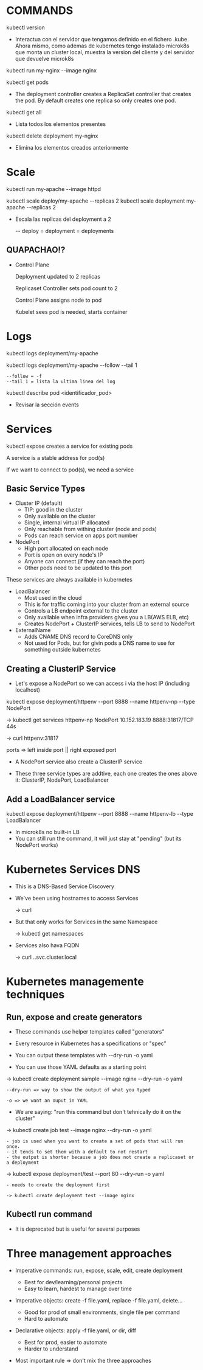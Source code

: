 # COMMANDS

kubectl version 

- Interactua con el servidor que tengamos definido en el fichero .kube. Ahora mismo, como ademas de kubernetes tengo instalado microk8s
que monta un cluster local, muestra la version del cliente y del servidor que devuelve microk8s

kubectl run my-nginx --image nginx

kubectl get pods

- The deployment controller creates a ReplicaSet controller that creates the pod. By default creates one replica so only creates one pod.

kubectl get all

- Lista todos los elementos presentes


kubectl delete deployment my-nginx

- Elimina los elementos creados anteriormente


# Scale

kubectl run my-apache --image httpd

kubectl scale deploy/my-apache --replicas 2
kubectl scale deployment my-apache --replicas 2

- Escala las replicas del deployment a 2

    -- deploy = deployment = deployments


## QUAPACHAO!?

- Control Plane

    Deployment updated to 2 replicas

    Replicaset Controller sets pod count to 2

    Control Plane assigns node to pod
    
    Kubelet sees pod is needed, starts container



# Logs

kubectl logs deployment/my-apache

kubectl logs deployment/my-apache --follow --tail 1

    --follow = -f 
    --tail 1 = lista la ultima linea del log


kubectl describe pod <identificador_pod> 

 - Revisar la sección events


# Services

kubectl expose creates a service for existing pods

A service is a stable address for pod(s)

If we want to connect to pod(s), we need a service

## Basic Service Types

- Cluster IP (default)
    - TIP: good in the cluster
    - Only available on the cluster
    - Single, internal virtual IP allocated
    - Only reachable from withing cluster (node and pods)
    - Pods can reach service on apps port number
- NodePort
    - High port allocated on each node
    - Port is open on every node's IP
    - Anyone can connect (if they can reach the port)
    - Other pods need to be updated to this port

These services are always available in kubernetes

- LoadBalancer
    - Most used in the cloud
    - This is for traffic coming into your cluster from an external source
    - Controls a LB endpoint external to the cluster
    - Only available when infra providers gives you a LB(AWS ELB, etc)
    - Creates NodePort + ClusterIP services, tells LB to send to NodePort
- ExternalName
    - Adds CNAME DNS record to CoreDNS only
    - Not used for Pods, but for givin pods a DNS name to use for something outside kubernetes

## Creating a ClusterIP Service

- Let's expose a NodePort so we can access i via the host IP (including localhost)

kubectl expose deployment/httpenv --port 8888 --name httpenv-np --type NodePort

-> kubectl get services
httpenv-np   NodePort    10.152.183.19    <none>        8888:31817/TCP   44s

-> curl httpenv:31817

ports => left inside port || right exposed port

- A NodePort service also create a ClusterIP service

- These three service types are addtive, each one creates the ones above it: ClusterIP, NodePort, LoadBalancer


## Add a LoadBalancer service

kubectl expose deployment/httpenv --port 8888 --name httpenv-lb --type LoadBalancer

- In microk8s no built-in LB
- You can still run the command, it will just stay at "pending" (but its NodePort works)


# Kubernetes Services DNS

- This is a DNS-Based Service Discovery

- We've been using hostnames to access Services

    -> curl <hostname>

- But that only works for Services in the same Namespace

    -> kubectl get namespaces

- Services also hava FQDN

    -> curl <hostname>.<namespace>.svc.cluster.local


# Kubernetes managemente techniques

## Run, expose and create generators

- These commands use helper templates called "generators"

- Every resource in Kubernetes has a specifications or "spec"
    
- You can output these templates with --dry-run -o yaml

- You can use those YAML defaults as a starting point 

-> kubectl create deployment sample --image nginx --dry-run -o yaml

    --dry-run => way to show the output of what you typed

    -o => we want an ouput in YAML

- We are saying: "run this command but don't tehnically do it on the cluster"

-> kubectl create job test --image nginx --dry-run -o yaml

    - job is used when you want to create a set of pods that will run once. 
    - it tends to set them with a default to not restart
    - the output is shorter because a job does not create a replicaset or a deployment

-> kubectl expose deployment/test --port 80 --dry-run -o yaml

    - needs to create the deployment first

    -> kubectl create deployment test --image nginx

## Kubectl run command

- It is deprecated but is useful for several purposes


# Three management approaches

- Imperative commands: run, expose, scale, edit, create deployment
    - Best for dev/learning/personal projects
    - Easy to learn, hardest to manage over time
- Imperative objects: create -f file.yaml, replace -f file.yaml, delete...
    - Good for prod of small environments, single file per command
    - Hard to automate
- Declarative objects: apply -f file.yaml, or dir\, diff
    - Best for prod, easier to automate
    - Harder to understand

- Most important rule => don't mix the three approaches


